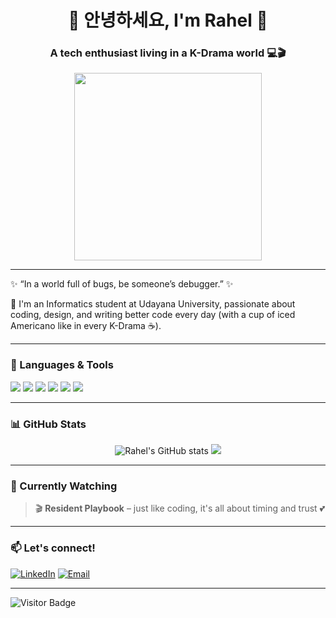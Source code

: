 <h1 align="center">🌸 안녕하세요, I'm Rahel 🌸</h1>
<h3 align="center">A tech enthusiast living in a K-Drama world 💻🎬</h3>

<p align="center">
  <img src="https://media.giphy.com/media/SVfXyGblF9pK4hH8K8/giphy.gif" width="300px">
</p>

---

✨ “In a world full of bugs, be someone’s debugger.” ✨

🌻 I'm an Informatics student at Udayana University, passionate about coding, design, and writing better code every day (with a cup of iced Americano like in every K-Drama ☕).

---

### 🧠 Languages & Tools
<p align="left">
  <img src="https://img.shields.io/badge/Python-FFD43B?style=for-the-badge&logo=python&logoColor=blue" />
  <img src="https://img.shields.io/badge/Java-ED8B00?style=for-the-badge&logo=java&logoColor=white" />
  <img src="https://img.shields.io/badge/MySQL-005C84?style=for-the-badge&logo=mysql&logoColor=white" />
  <img src="https://img.shields.io/badge/HTML-E34F26?style=for-the-badge&logo=html5&logoColor=white" />
  <img src="https://img.shields.io/badge/CSS-1572B6?style=for-the-badge&logo=css3&logoColor=white" />
  <img src="https://img.shields.io/badge/Figma-F24E1E?style=for-the-badge&logo=figma&logoColor=white" />
</p>

---

### 📊 GitHub Stats

<p align="center">
  <img src="https://github-readme-stats.vercel.app/api?username=rahelitapasaribu&show_icons=true&theme=tokyonight" alt="Rahel's GitHub stats"/>
  <img src="https://github-readme-stats.vercel.app/api/top-langs/?username=rahelitapasaribu&layout=compact&theme=tokyonight"/>
</p>

---

### 🌸 Currently Watching
> 🎬 **Resident Playbook** – just like coding, it's all about timing and trust 💕

---

### 📫 Let's connect!
[![LinkedIn](https://img.shields.io/badge/LinkedIn-blue?style=flat&logo=linkedin&labelColor=blue)](https://www.linkedin.com/in/rahelitapasaribu)
[![Email](https://img.shields.io/badge/email-pasariburahelita@email.com-red?style=flat&logo=gmail&labelColor=red)](mailto:pasariburahelita@email.com)

---

![Visitor Badge](https://komarev.com/ghpvc/?username=rahelitapasaribu&style=flat-square&color=blue)

